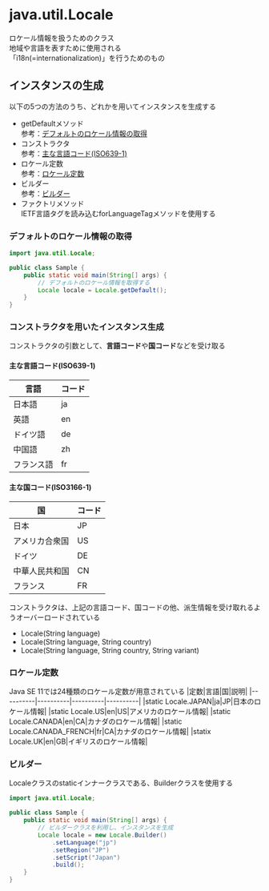 # java.util.Locale
ロケール情報を扱うためのクラス<br>
地域や言語を表すために使用される<br>
「i18n(=internationalization)」を行うためのもの

## インスタンスの生成
以下の5つの方法のうち、どれかを用いてインスタンスを生成する
- getDefaultメソッド<br>
参考：[デフォルトのロケール情報の取得](#デフォルトのロケール情報の取得)
- コンストラクタ<br>
参考：[主な言語コード(ISO639-1)](#主な言語コード(ISO639-1))
- ロケール定数<br>
参考：[ロケール定数](#ロケール定数)
- ビルダー<br>
参考：[ビルダー](#ビルダー)
- ファクトリメソッド<br>
IETF言語タグを読み込むforLanguageTagメソッドを使用する

### デフォルトのロケール情報の取得
```java
import java.util.Locale;

public class Sample {
    public static void main(String[] args) {
        // デフォルトのロケール情報を取得する
        Locale locale = Locale.getDefault();
    }
}
```

### コンストラクタを用いたインスタンス生成
コンストラクタの引数として、**言語コード**や**国コード**などを受け取る

#### 主な言語コード(ISO639-1)
|言語|コード|
|----------|----------|
|日本語|ja|
|英語|en|
|ドイツ語|de|
|中国語|zh|
|フランス語|fr|

#### 主な国コード(ISO3166-1)
|国|コード|
|----------|----------|
|日本|JP|
|アメリカ合衆国|US|
|ドイツ|DE|
|中華人民共和国|CN|
|フランス|FR|

コンストラクタは、上記の言語コード、国コードの他、派生情報を受け取れるようオーバーロードされている
- Locale(String language)
- Locale(String language, String country)
- Locale(String language, String country, String variant)

### ロケール定数
Java SE 11では24種類のロケール定数が用意されている
|定数|言語|国|説明|
|----------|----------|----------|----------|
|static Locale.JAPAN|ja|JP|日本のロケール情報|
|static Locale.US|en|US|アメリカのロケール情報|
|static Locale.CANADA|en|CA|カナダのロケール情報|
|static Locale.CANADA_FRENCH|fr|CA|カナダのロケール情報|
|statix Locale.UK|en|GB|イギリスのロケール情報|

### ビルダー
Localeクラスのstaticインナークラスである、Builderクラスを使用する
```java
import java.util.Locale;

public class Sample {
    public static void main(String[] args) {
        // ビルダークラスを利用し、インスタンスを生成
        Locale locale = new Locale.Builder()
            .setLanguage("jp")
            .setRegion("JP")
            .setScript("Japan")
            .build();
    }
}
```
